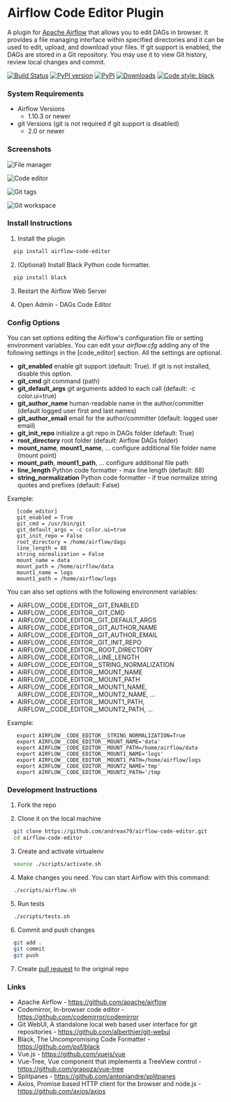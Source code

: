 # Airflow Code Editor Plugin
A plugin for [Apache Airflow](https://github.com/apache/airflow) that allows you to edit DAGs in browser.
It provides a file managing interface within specified directories and it can be used to edit, upload, and download your files.
If git support is enabled, the DAGs are stored in a Git repository. You may use it to view Git history, review local changes and commit.

[![Build Status](https://github.com/andreax79/airflow-code-editor/workflows/Tests/badge.svg)](https://github.com/andreax79/airflow-code-editor/actions)
[![PyPI version](https://badge.fury.io/py/airflow-code-editor.svg)](https://badge.fury.io/py/airflow-code-editor)
[![PyPI](https://img.shields.io/pypi/pyversions/airflow-code-editor.svg)](https://pypi.org/project/airflow-code-editor)
[![Downloads](https://pepy.tech/badge/airflow-code-editor/month)](https://pepy.tech/project/airflow-code-editor)
[![Code style: black](https://img.shields.io/badge/code%20style-black-000000.svg)](https://github.com/psf/black)

### System Requirements

* Airflow Versions
    * 1.10.3 or newer
* git Versions (git is not required if git support is disabled)
    * 2.0 or newer

### Screenshots

![File manager](https://andreax79.github.io/airflow-code-editor/screenshots/1.png)

![Code editor](https://andreax79.github.io/airflow-code-editor/screenshots/2.png)

![Git tags](https://andreax79.github.io/airflow-code-editor/screenshots/3.png)

![Git workspace](https://andreax79.github.io/airflow-code-editor/screenshots/4.png)


### Install Instructions

1. Install the plugin

  ```bash
    pip install airflow-code-editor
  ```

2. (Optional) Install Black Python code formatter.

  ```bash
    pip install black
  ```

3. Restart the Airflow Web Server

4. Open Admin - DAGs Code Editor


### Config Options

You can set options editing the Airflow's configuration file or setting environment variables.
You can edit your *airflow.cfg* adding any of the following settings in the \[code_editor\] section.
All the settings are optional.

* **git_enabled**  enable git support (default: True). If git is not installed, disable this option.
* **git_cmd**  git command (path)
* **git_default_args**  git arguments added to each call (default: -c color.ui=true)
* **git_author_name** human-readable name in the author/committer (default logged user first and last names)
* **git_author_email** email for the author/committer (default: logged user email)
* **git_init_repo**  initialize a git repo in DAGs folder (default: True)
* **root_directory**  root folder (default: Airflow DAGs folder)
* **mount_name**, **mount1_name**, ...  configure additional file folder name (mount point)
* **mount_path**, **mount1_path**, ...  configure additional file path
* **line_length**  Python code formatter - max line length (default: 88)
* **string_normalization**  Python code formatter - if true normalize string quotes and prefixes (default: False)

Example:
```
   [code_editor]
   git_enabled = True
   git_cmd = /usr/bin/git
   git_default_args = -c color.ui=true
   git_init_repo = False
   root_directory = /home/airflow/dags
   line_length = 88
   string_normalization = False
   mount_name = data
   mount_path = /home/airflow/data
   mount1_name = logs
   mount1_path = /home/airflow/logs
```

You can also set options with the following environment variables:

* AIRFLOW__CODE_EDITOR__GIT_ENABLED
* AIRFLOW__CODE_EDITOR__GIT_CMD
* AIRFLOW__CODE_EDITOR__GIT_DEFAULT_ARGS
* AIRFLOW__CODE_EDITOR__GIT_AUTHOR_NAME
* AIRFLOW__CODE_EDITOR__GIT_AUTHOR_EMAIL
* AIRFLOW__CODE_EDITOR__GIT_INIT_REPO
* AIRFLOW__CODE_EDITOR__ROOT_DIRECTORY
* AIRFLOW__CODE_EDITOR__LINE_LENGTH
* AIRFLOW__CODE_EDITOR__STRING_NORMALIZATION
* AIRFLOW__CODE_EDITOR__MOUNT_NAME
* AIRFLOW__CODE_EDITOR__MOUNT_PATH
* AIRFLOW__CODE_EDITOR__MOUNT1_NAME, AIRFLOW__CODE_EDITOR__MOUNT2_NAME, ...
* AIRFLOW__CODE_EDITOR__MOUNT1_PATH, AIRFLOW__CODE_EDITOR__MOUNT2_PATH, ...

Example:
```
   export AIRFLOW__CODE_EDITOR__STRING_NORMALIZATION=True
   export AIRFLOW__CODE_EDITOR__MOUNT_NAME='data'
   export AIRFLOW__CODE_EDITOR__MOUNT_PATH=/home/airflow/data
   export AIRFLOW__CODE_EDITOR__MOUNT1_NAME='logs'
   export AIRFLOW__CODE_EDITOR__MOUNT1_PATH=/home/airflow/logs
   export AIRFLOW__CODE_EDITOR__MOUNT2_NAME='tmp'
   export AIRFLOW__CODE_EDITOR__MOUNT2_PATH='/tmp
```

### Development Instructions

1. Fork the repo

2. Clone it on the local machine

  ```bash
    git clone https://github.com/andreax79/airflow-code-editor.git
    cd airflow-code-editor
  ```

3. Create and activate virtualenv

  ```bash
    source ./scripts/activate.sh
  ```

4. Make changes you need. You can start Airflow with this command:

  ```bash
    ./scripts/airflow.sh
  ```

5. Run tests

  ```bash
    ./scripts/tests.sh
  ```

6. Commit and push changes

  ```bash
    git add .
    git commit
    git push
  ```

7. Create [pull request](https://github.com/andreax79/airflow-code-editor/compare) to the original repo

### Links

* Apache Airflow - https://github.com/apache/airflow
* Codemirror, In-browser code editor - https://github.com/codemirror/codemirror
* Git WebUI, A standalone local web based user interface for git repositories - https://github.com/alberthier/git-webui
* Black, The Uncompromising Code Formatter - https://github.com/psf/black
* Vue.js - https://github.com/vuejs/vue
* Vue-Tree, Vue component that implements a TreeView control - https://github.com/grapoza/vue-tree
* Splitpanes - https://github.com/antoniandre/splitpanes
* Axios, Promise based HTTP client for the browser and node.js - https://github.com/axios/axios
